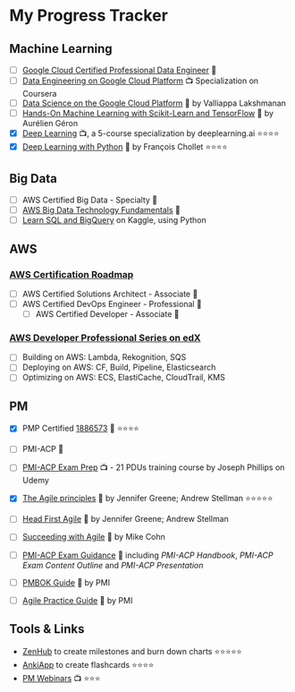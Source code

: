 # My Progress Tracker

## Machine Learning

 - [ ] [Google Cloud Certified Professional Data Engineer](https://cloud.google.com/certification/data-engineer) :ticket:
 - [ ] [Data Engineering on Google Cloud Platform](https://www.coursera.org/specializations/gcp-data-machine-learning) :tv:  Specialization on Coursera
 - [ ] [Data Science on the Google Cloud Platform](https://www.safaribooksonline.com/library/view/data-science-on/9781491974551/) :book: by Valliappa Lakshmanan
 - [ ] [Hands-On Machine Learning with Scikit-Learn and TensorFlow](https://www.safaribooksonline.com/library/view/hands-on-machine-learning/9781491962282/) :book: by Aurélien Géron
 - [x] [Deep Learning](https://www.coursera.org/account/accomplishments/specialization/Z23QYSJ94QTU) :tv:, a 5-course specialization by deeplearning.ai :star::star::star::star:
 - [x] [Deep Learning with Python](https://www.safaribooksonline.com/library/view/deep-learning-with/9781617294433/)  :book: by François Chollet :star::star::star::star:

## Big Data

- [ ] AWS Certified Big Data - Specialty  :ticket: 
- [ ] [AWS Big Data Technology Fundamentals](https://www.aws.training/transcript/curriculumplayer?transcriptId=tFJXk7lv8k6Bh3oyLkiuTA2)  :ticket:
- [ ] [Learn SQL and BigQuery](https://www.kaggle.com/learn/sql) on Kaggle, using Python

## AWS

### [AWS Certification Roadmap](https://aws.amazon.com/certification/#roadmap)
- [ ] AWS Certified Solutions Architect - Associate :ticket:
- [ ] AWS Certified DevOps Engineer - Professional :ticket:
	- [ ] AWS Certified Developer - Associate :ticket:

### [AWS Developer Professional Series on edX](https://www.edx.org/aws-developer-professional-series)

 - [ ] Building on AWS: Lambda, Rekognition, SQS
 - [ ] Deploying on AWS: CF, Build, Pipeline, Elasticsearch
 - [ ] Optimizing on AWS: ECS, ElastiCache, CloudTrail, KMS

## PM

 - [x] PMP Certified [1886573](https://www.youracclaim.com/badges/dbebbbb6-c323-4f92-884a-1af0b55f87ad/public_url) :ticket: :star::star::star::star:
 - [ ] PMI-ACP :ticket:
 - [ ] [PMI-ACP Exam Prep](https://www.udemy.com/pmiacp_21pdus/learn/v4/t/practice/1023892/introduction) :tv: - 21 PDUs training course by Joseph Phillips on Udemy
 - [x] [The Agile principles](https://www.safaribooksonline.com/library/view/the-agile-principles/9781492036494/) :book: by Jennifer Greene; Andrew Stellman :star::star::star::star::star:
 - [ ] [Head First  Agile](https://www.safaribooksonline.com/library/view/head-first-agile/9781491944684/) :book: by Jennifer Greene; Andrew Stellman
 - [ ] [Succeeding with Agile](https://www.safaribooksonline.com/library/view/succeeding-with-agile/9780321660534/) :book: by Mike Cohn
 - [ ] [PMI-ACP Exam Guidance](https://www.pmi.org/certifications/types/agile-acp/exam-prep) :book: including *PMI-ACP Handbook*, *PMI-ACP Exam Content Outline* and *PMI-ACP Presentation*
 - [ ] [PMBOK Guide](https://www.safaribooksonline.com/library/view/a-guide-to/9781628253900/part01.xhtml) :book: by PMI
 - [ ] [Agile Practice Guide](https://www.safaribooksonline.com/library/view/agile-practice-guide/9781628253993/) :book: by PMI

    
## Tools & Links

- [ZenHub](https://app.zenhub.com/workspace/o/vochicong/progress/reports?report=burndown) to create milestones and burn down charts :star::star::star::star::star:
- [AnkiApp](https://www.ankiapp.com/) to create flashcards :star::star::star::star:
- [PM Webinars](https://www.projectmanagement.com/Webinars/webinarMainOnDemand.cfm) :tv: :star::star::star:



<!--stackedit_data:
eyJoaXN0b3J5IjpbLTE4NDEyMDM0MzAsLTE5MTgyNzI3NjIsMT
kyMTI3MTE3OCwtMTA1MjY1NDkwNiwxNTczNTkyODkzLDc3NzU2
ODk5NCw4MzM3Mjc4ODgsMTcwOTIxMjg2NSw0Mzc4NzY3NjgsMT
MwMjQzMDU0MiwxODIzMTYwMDQxLDg4OTQxNDQ2LC0xMzUwNTUw
NzMyLDg1MzAwNDUyMSwxNzQ4NTMyMzMwLC0zMjA0NTk2MiwtMT
c3MDQwODUwOSwzNjE1ODM5MzUsMTY4MTQxNTIzNCwxNjQ4MDk3
NzY1XX0=
-->